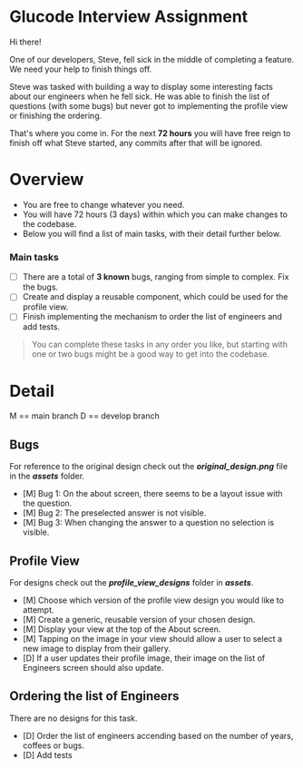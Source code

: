 # Glucode Interview Assignment

Hi there! 

One of our developers, Steve, fell sick in the middle of completing a feature. We need your help to finish things off.

Steve was tasked with building a way to display some interesting facts about our engineers when he fell sick. He was able to finish the list of questions (with some bugs) but never got to implementing the profile view or finishing the ordering.

That's where you come in.
For the next **72 hours** you will have free reign to finish off what Steve started, any commits after that will be ignored.

# Overview
- You are free to change whatever you need.
- You will have 72 hours (3 days) within which you can make changes to the codebase.
- Below you will find a list of main tasks, with their detail further below.

### Main tasks
- [ ] There are a total of **3 known** bugs, ranging from simple to complex. Fix the bugs.
- [ ] Create and display a reusable component, which could be used for the profile view.
- [ ] Finish implementing the mechanism to order the list of engineers and add tests.

> You can complete these tasks in any order you like, but starting with one or two bugs might be a good way to get into the codebase.

# Detail
M == main branch
D == develop branch
## Bugs
For reference to the original design check out the ***original_design.png*** file in the ***assets*** folder. 
- [M] Bug 1: On the about screen, there seems to be a layout issue with the question.
- [M] Bug 2: The preselected answer is not visible. 
- [M] Bug 3: When changing the answer to a question no selection is visible.

## Profile View
For designs check out the ***profile_view_designs*** folder in ***assets***.
- [M] Choose which version of the profile view design you would like to attempt.
- [M] Create a generic, reusable version of your chosen design.
- [M] Display your view at the top of the About screen.
- [M] Tapping on the image in your view should allow a user to select a new image to display from their gallery.
- [D] If a user updates their profile image, their image on the list of Engineers screen should also update.

## Ordering the list of Engineers
There are no designs for this task.
- [D] Order the list of engineers accending based on the number of years, coffees or bugs.
- [D] Add tests 




